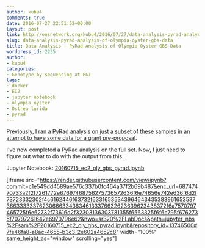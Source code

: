 ```yaml
---
author: kubu4
comments: true
date: 2016-07-27 22:51:52+00:00
layout: post
link: http://onsnetwork.org/kubu4/2016/07/27/data-analysis-pyrad-analysis-of-olympia-oyster-gbs-data/
slug: data-analysis-pyrad-analysis-of-olympia-oyster-gbs-data
title: Data Analysis - PyRad Analysis of Olympia Oyster GBS Data
wordpress_id: 2235
author:
- kubu4
categories:
- Genotype-by-sequencing at BGI
tags:
- docker
- EC2
- jupyter notebook
- olympia oyster
- Ostrea lurida
- pyrad
---
```


[Previously, I ran a PyRad analysis on just a subset of these samples in an attempt to have some data for a grant pre-proposal](http://onsnetwork.org/kubu4/2016/04/18/data-analysis-subset-olympia-oyster-gbs-data-from-bgi-as-single-population-using-pyrad/).

I've now completed a PyRad analysis on the full set. Now, I just need to figure out what to do with the output from this...

Jupyter Notebook: [20160715_ec2_oly_gbs_pyrad.ipynb](https://github.com/sr320/LabDocs/blob/master/jupyter_nbs/sam/20160715_ec2_oly_gbs_pyrad.ipynb)

[iframe src="https://render.githubusercontent.com/view/ipynb?commit=c1e549dd4589ae576c337b0fc464a37f2b69b487&enc_url=68747470733a2f2f7261772e67697468756275736572636f6e74656e742e636f6d2f73723332302f4c6162446f63732f633165353439646434353839616535373663333337623066633436346133376632623639623438372f6a7570797465725f6e62732f73616d2f32303136303731355f6563325f6f6c795f6762735f70797261642e6970796e62&nwo=sr320%2FLabDocs&path=jupyter_nbs%2Fsam%2F20160715_ec2_oly_gbs_pyrad.ipynb&repository_id=13746500#7fe46fa8-a8ac-4655-b3c3-2e602a4652c8" width="100%" same_height_as="window" scrolling="yes"]
